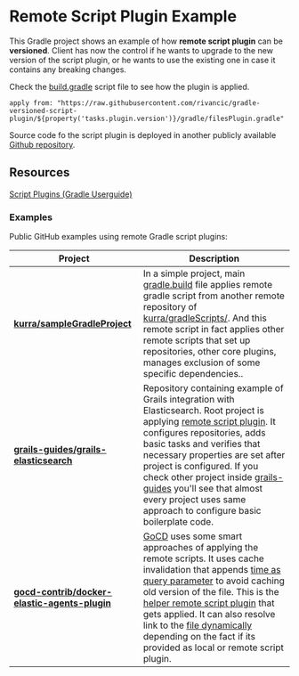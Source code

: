 # Remote Script Plugin Example

This Gradle project shows an example of how **remote script plugin** can be **versioned**. Client has now the control if he wants
to upgrade to the new version of the script plugin, or he wants to use the existing one in case it contains any breaking changes.

Check the [build.gradle](build.gradle) script file to see how the plugin is applied.

`apply from: "https://raw.githubusercontent.com/rivancic/gradle-versioned-script-plugin/${property('tasks.plugin.version')}/gradle/filesPlugin.gradle"`

Source code fo the script plugin is deployed in another publicly available [Github repository](https://github.com/rivancic/gradle-versioned-script-plugin).


## Resources

[Script Plugins (Gradle Userguide)](https://docs.gradle.org/current/userguide/plugins.html#sec:script_plugins)

### Examples

Public GitHub examples using remote Gradle script plugins:

| Project  | Description |
| ------------- | ------------- |
| **<a href="https://github.com/kurra/sampleGradleProject" target="_blank">kurra/sampleGradleProject</a>** | In a simple project, main <a href="https://github.com/kurra/sampleGradleProject/blob/master/build.gradle" target="_blank">gradle.build</a> file applies remote gradle script from another remote repository of <a href="https://github.com/kurra/gradleScripts/blob/master/javaPlugins.gradle" target="_blank">kurra/gradleScripts/</a>. And this remote script in fact applies other remote scripts that set up repositories, other core plugins, manages exclusion of some specific dependencies.. |
| **<a href="https://github.com/grails-guides/grails-elasticsearch/tree/master" target="_blank">grails-guides/grails-elasticsearch</a>** | Repository containing example of Grails integration with Elasticsearch. Root project is applying <a href="https://github.com/grails/grails-guides/blob/master/gradle/guide-build.gradle" target="_blank">remote script plugin</a>. It configures repositories, adds basic tasks and verifies that necessary properties are set after project is configured. If you check other project inside <a href="https://github.com/grails-guides" target="_blank">grails-guides</a> you'll see that almost every project uses same approach to configure basic boilerplate code. |
| **<a href="https://github.com/gocd-contrib/docker-elastic-agents-plugin" target="_blank">gocd-contrib/docker-elastic-agents-plugin</a>** | <a href="https://www.gocd.org/" target="blank">GoCD</a> uses some smart approaches of applying the remote scripts. It uses cache invalidation that appends <a href="https://github.com/gocd-contrib/docker-elastic-agents-plugin/blob/master/build.gradle#L18" target="_blank">time as query parameter</a> to avoid caching old version of the file. This is the <a href="https://github.com/gocd/gocd-plugin-gradle-task-helpers/blob/master/helper.gradle" target="_blank">helper remote script plugin</a> that gets applied. It can also resolve link to the <a href="https://github.com/gocd/gocd-plugin-gradle-task-helpers/blob/master/helper.gradle#L48" target="_blank">file dynamically</a> depending on the fact if its provided as local or remote script plugin. |
